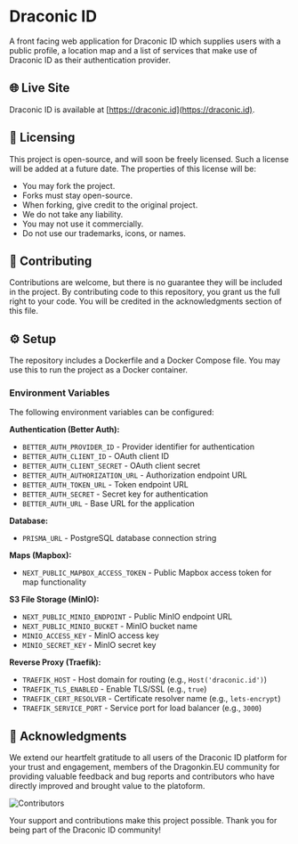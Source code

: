 # Draconic ID

A front facing web application for Draconic ID which supplies users with a public profile, a location map and a list of services that make use of Draconic ID as their authentication provider.

## 🌐 Live Site

Draconic ID is available at [https://draconic.id](https://draconic.id).

## 📄 Licensing

This project is open-source, and will soon be freely licensed. Such a license will be added at a future date. The properties of this license will be:
- You may fork the project.
- Forks must stay open-source.
- When forking, give credit to the original project.
- We do not take any liability.
- You may not use it commercially.
- Do not use our trademarks, icons, or names.

## 🤝 Contributing

Contributions are welcome, but there is no guarantee they will be included in the project. By contributing code to this repository, you grant us the full right to your code. You will be credited in the acknowledgments section of this file.

## ⚙️ Setup

The repository includes a Dockerfile and a Docker Compose file. You may use this to run the project as a Docker container.

### Environment Variables

The following environment variables can be configured:

**Authentication (Better Auth):**

- `BETTER_AUTH_PROVIDER_ID` - Provider identifier for authentication
- `BETTER_AUTH_CLIENT_ID` - OAuth client ID
- `BETTER_AUTH_CLIENT_SECRET` - OAuth client secret
- `BETTER_AUTH_AUTHORIZATION_URL` - Authorization endpoint URL
- `BETTER_AUTH_TOKEN_URL` - Token endpoint URL
- `BETTER_AUTH_SECRET` - Secret key for authentication
- `BETTER_AUTH_URL` - Base URL for the application

**Database:**

- `PRISMA_URL` - PostgreSQL database connection string

**Maps (Mapbox):**

- `NEXT_PUBLIC_MAPBOX_ACCESS_TOKEN` - Public Mapbox access token for map functionality

**S3 File Storage (MinIO):**

- `NEXT_PUBLIC_MINIO_ENDPOINT` - Public MinIO endpoint URL
- `NEXT_PUBLIC_MINIO_BUCKET` - MinIO bucket name
- `MINIO_ACCESS_KEY` - MinIO access key
- `MINIO_SECRET_KEY` - MinIO secret key

**Reverse Proxy (Traefik):**

- `TRAEFIK_HOST` - Host domain for routing (e.g., `Host('draconic.id')`)
- `TRAEFIK_TLS_ENABLED` - Enable TLS/SSL (e.g., `true`)
- `TRAEFIK_CERT_RESOLVER` - Certificate resolver name (e.g., `lets-encrypt`)
- `TRAEFIK_SERVICE_PORT` - Service port for load balancer (e.g., `3000`)

## 🙏 Acknowledgments

We extend our heartfelt gratitude to all users of the Draconic ID platform for your trust and engagement,  members of the Dragonkin.EU community for providing valuable feedback and bug reports and contributors who have directly improved and brought value to the platoform.

![Contributors](https://contrib.rocks/image?repo=draconic-id/draconic-id)

Your support and contributions make this project possible. Thank you for being part of the Draconic ID community!
